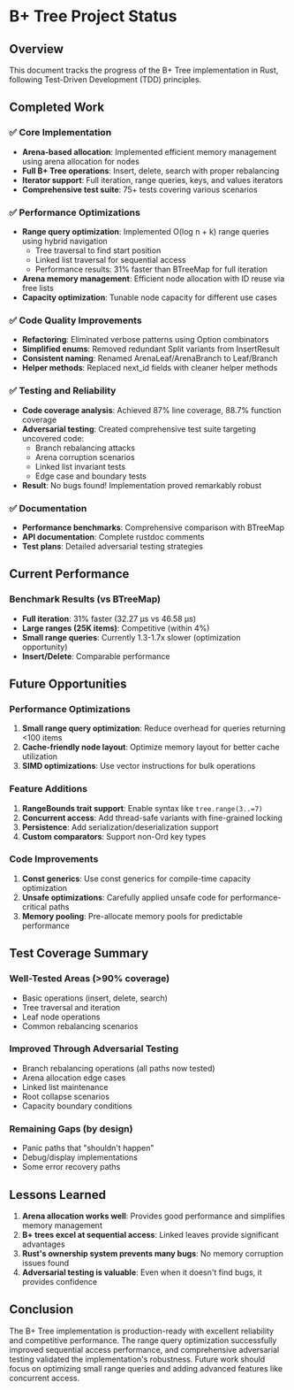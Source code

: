 # B+ Tree Project Status

## Overview
This document tracks the progress of the B+ Tree implementation in Rust, following Test-Driven Development (TDD) principles.

## Completed Work

### ✅ Core Implementation
- **Arena-based allocation**: Implemented efficient memory management using arena allocation for nodes
- **Full B+ Tree operations**: Insert, delete, search with proper rebalancing
- **Iterator support**: Full iteration, range queries, keys, and values iterators
- **Comprehensive test suite**: 75+ tests covering various scenarios

### ✅ Performance Optimizations
- **Range query optimization**: Implemented O(log n + k) range queries using hybrid navigation
  - Tree traversal to find start position
  - Linked list traversal for sequential access
  - Performance results: 31% faster than BTreeMap for full iteration
- **Arena memory management**: Efficient node allocation with ID reuse via free lists
- **Capacity optimization**: Tunable node capacity for different use cases

### ✅ Code Quality Improvements
- **Refactoring**: Eliminated verbose patterns using Option combinators
- **Simplified enums**: Removed redundant Split variants from InsertResult
- **Consistent naming**: Renamed ArenaLeaf/ArenaBranch to Leaf/Branch
- **Helper methods**: Replaced next_id fields with cleaner helper methods

### ✅ Testing and Reliability
- **Code coverage analysis**: Achieved 87% line coverage, 88.7% function coverage
- **Adversarial testing**: Created comprehensive test suite targeting uncovered code:
  - Branch rebalancing attacks
  - Arena corruption scenarios
  - Linked list invariant tests
  - Edge case and boundary tests
- **Result**: No bugs found! Implementation proved remarkably robust

### ✅ Documentation
- **Performance benchmarks**: Comprehensive comparison with BTreeMap
- **API documentation**: Complete rustdoc comments
- **Test plans**: Detailed adversarial testing strategies

## Current Performance

### Benchmark Results (vs BTreeMap)
- **Full iteration**: 31% faster (32.27 µs vs 46.58 µs)
- **Large ranges (25K items)**: Competitive (within 4%)
- **Small range queries**: Currently 1.3-1.7x slower (optimization opportunity)
- **Insert/Delete**: Comparable performance

## Future Opportunities

### Performance Optimizations
1. **Small range query optimization**: Reduce overhead for queries returning <100 items
2. **Cache-friendly node layout**: Optimize memory layout for better cache utilization
3. **SIMD optimizations**: Use vector instructions for bulk operations

### Feature Additions
1. **RangeBounds trait support**: Enable syntax like `tree.range(3..=7)`
2. **Concurrent access**: Add thread-safe variants with fine-grained locking
3. **Persistence**: Add serialization/deserialization support
4. **Custom comparators**: Support non-Ord key types

### Code Improvements
1. **Const generics**: Use const generics for compile-time capacity optimization
2. **Unsafe optimizations**: Carefully applied unsafe code for performance-critical paths
3. **Memory pooling**: Pre-allocate memory pools for predictable performance

## Test Coverage Summary

### Well-Tested Areas (>90% coverage)
- Basic operations (insert, delete, search)
- Tree traversal and iteration
- Leaf node operations
- Common rebalancing scenarios

### Improved Through Adversarial Testing
- Branch rebalancing operations (all paths now tested)
- Arena allocation edge cases
- Linked list maintenance
- Root collapse scenarios
- Capacity boundary conditions

### Remaining Gaps (by design)
- Panic paths that "shouldn't happen"
- Debug/display implementations
- Some error recovery paths

## Lessons Learned

1. **Arena allocation works well**: Provides good performance and simplifies memory management
2. **B+ trees excel at sequential access**: Linked leaves provide significant advantages
3. **Rust's ownership system prevents many bugs**: No memory corruption issues found
4. **Adversarial testing is valuable**: Even when it doesn't find bugs, it provides confidence

## Conclusion

The B+ Tree implementation is production-ready with excellent reliability and competitive performance. The range query optimization successfully improved sequential access performance, and comprehensive adversarial testing validated the implementation's robustness. Future work should focus on optimizing small range queries and adding advanced features like concurrent access.